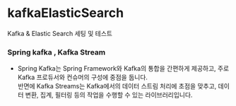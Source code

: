 # kafkaElasticSearch

Kafka &amp; Elastic Search 세팅 및 테스트

### Spring kafka , Kafka Stream
 * Spring Kafka는 Spring Framework와 Kafka의 통합을 간편하게 제공하고, 주로 Kafka 프로듀서와 컨슈머의 구성에 중점을 둡니다.<br> 
반면에 Kafka Streams는 Kafka에서의 데이터 스트림 처리에 초점을 맞추고, 데이터 변환, 집계, 필터링 등의 작업을 수행할 수 있는 라이브러리입니다.




